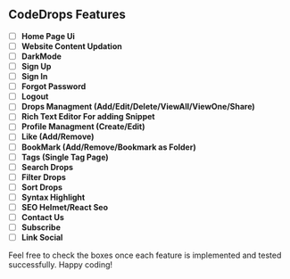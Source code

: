 ## CodeDrops Features

- [ ] **Home Page Ui**
- [ ] **Website Content Updation**
- [ ] **DarkMode**
- [ ] **Sign Up**
- [ ] **Sign In**
- [ ] **Forgot Password**
- [ ] **Logout**
- [ ] **Drops Managment (Add/Edit/Delete/ViewAll/ViewOne/Share)**
- [ ] **Rich Text Editor For adding Snippet**
- [ ] **Profile Managment (Create/Edit)**
- [ ] **Like (Add/Remove)**
- [ ] **BookMark (Add/Remove/Bookmark as Folder)**
- [ ] **Tags (Single Tag Page)**
- [ ] **Search Drops**
- [ ] **Filter Drops**
- [ ] **Sort Drops**
- [ ] **Syntax Highlight**
- [ ] **SEO Helmet/React Seo**
- [ ] **Contact Us**
- [ ] **Subscribe**
- [ ] **Link Social**

Feel free to check the boxes once each feature is implemented and tested successfully. Happy coding!
